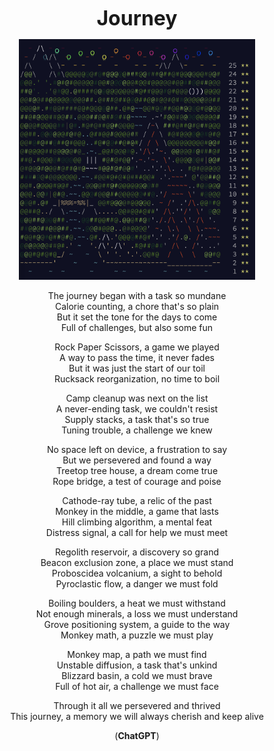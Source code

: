 <p align=center> <font size=6>
<b>Journey</b>
</font> </p>

<p align="center">
<img src="./calendar.png" style="width:75%;height:75%;">
</p>

<p align="center">
The journey began with a task so mundane <br>
Calorie counting, a chore that's so plain <br>
But it set the tone for the days to come  <br>
Full of challenges, but also some fun <br>
</p>

<p align="center">
Rock Paper Scissors, a game we played <br>
A way to pass the time, it never fades <br>
But it was just the start of our toil <br>
Rucksack reorganization, no time to boil <br>
</p>

<p align="center">
Camp cleanup was next on the list <br>
A never-ending task, we couldn't resist <br>
Supply stacks, a task that's so true <br>
Tuning trouble, a challenge we knew <br>
</p>

<p align="center">
No space left on device, a frustration to say <br>
But we persevered and found a way <br>
Treetop tree house, a dream come true <br>
Rope bridge, a test of courage and poise <br>
</p>

<p align="center">
Cathode-ray tube, a relic of the past <br>
Monkey in the middle, a game that lasts <br>
Hill climbing algorithm, a mental feat <br>
Distress signal, a call for help we must meet <br>
</p>

<p align="center">
Regolith reservoir, a discovery so grand <br>
Beacon exclusion zone, a place we must stand <br>
Proboscidea volcanium, a sight to behold <br>
Pyroclastic flow, a danger we must fold <br>
</p>

<p align="center">
Boiling boulders, a heat we must withstand <br>
Not enough minerals, a loss we must understand <br>
Grove positioning system, a guide to the way <br>
Monkey math, a puzzle we must play <br>
</p>

<p align="center">
Monkey map, a path we must find <br>
Unstable diffusion, a task that's unkind <br>
Blizzard basin, a cold we must brave <br>
Full of hot air, a challenge we must face <br>
</p>

<p align="center">
Through it all we persevered and thrived <br>
This journey, a memory we will always cherish and keep alive  <br>
</p>

<p align=center>
(<b>ChatGPT</b>)
</p>
